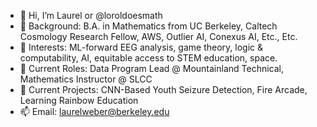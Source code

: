 - 👋 Hi, I’m Laurel or @loroldoesmath
- 🌌 Background: B.A. in Mathematics from UC Berkeley, Caltech Cosmology Research Fellow, AWS, Outlier AI, Conexus AI, Etc., Etc.
- 👀 Interests: ML-forward EEG analysis, game theory, logic & computability, AI, equitable access to STEM education, space.
- 🚀 Current Roles: Data Program Lead @ Mountainland Technical, Mathematics Instructor @ SLCC
- 🔨 Current Projects: CNN-Based Youth Seizure Detection, Fire Arcade, Learning Rainbow Education
- 📫 Email: laurelweber@berkeley.edu
